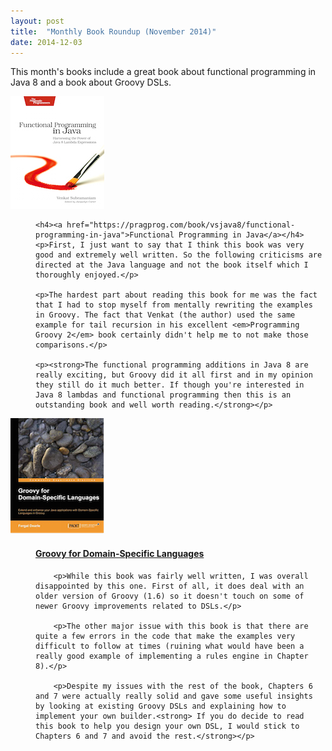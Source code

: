 ```yaml
---
layout: post
title:  "Monthly Book Roundup (November 2014)"
date: 2014-12-03
---
```


This month's books include a great book about functional programming in Java 8 and a book about Groovy DSLs.

<dl class="books">

  <dt>
	<a href="https://pragprog.com/book/vsjava8/functional-programming-in-java">
		<img src="/images/books/functional-java.jpg" />
	</a>
  </dt>
  <dd>

    <h4><a href="https://pragprog.com/book/vsjava8/functional-programming-in-java">Functional Programming in Java</a></h4>
  	<p>First, I just want to say that I think this book was very good and extremely well written. So the following criticisms are directed at the Java language and not the book itself which I thoroughly enjoyed.</p> 

  	<p>The hardest part about reading this book for me was the fact that I had to stop myself from mentally rewriting the examples in Groovy. The fact that Venkat (the author) used the same example for tail recursion in his excellent <em>Programming Groovy 2</em> book certainly didn't help me to not make those comparisons.</p>

  	<p><strong>The functional programming additions in Java 8 are really exciting, but Groovy did it all first and in my opinion they still do it much better. If though you're interested in Java 8 lambdas and functional programming then this is an outstanding book and well worth reading.</strong></p>

  </dd>

  <dt>
	<a href="https://www.packtpub.com/application-development/groovy-domain-specific-languages">
		<img src="/images/books/groovy-dsl.png" />
	</a>
  </dt>
  <dd>
    	<h4><a href="https://www.packtpub.com/application-development/groovy-domain-specific-languages">Groovy for Domain-Specific Languages</a></h4>
       
		<p>While this book was fairly well written, I was overall disappointed by this one. First of all, it does deal with an older version of Groovy (1.6) so it doesn't touch on some of newer Groovy improvements related to DSLs.</p>
		
		<p>The other major issue with this book is that there are quite a few errors in the code that make the examples very difficult to follow at times (ruining what would have been a really good example of implementing a rules engine in Chapter 8).</p>

		<p>Despite my issues with the rest of the book, Chapters 6 and 7 were actually really solid and gave some useful insights by looking at existing Groovy DSLs and explaining how to implement your own builder.<strong> If you do decide to read this book to help you design your own DSL, I would stick to Chapters 6 and 7 and avoid the rest.</strong></p>

  </dd>

</dl>

